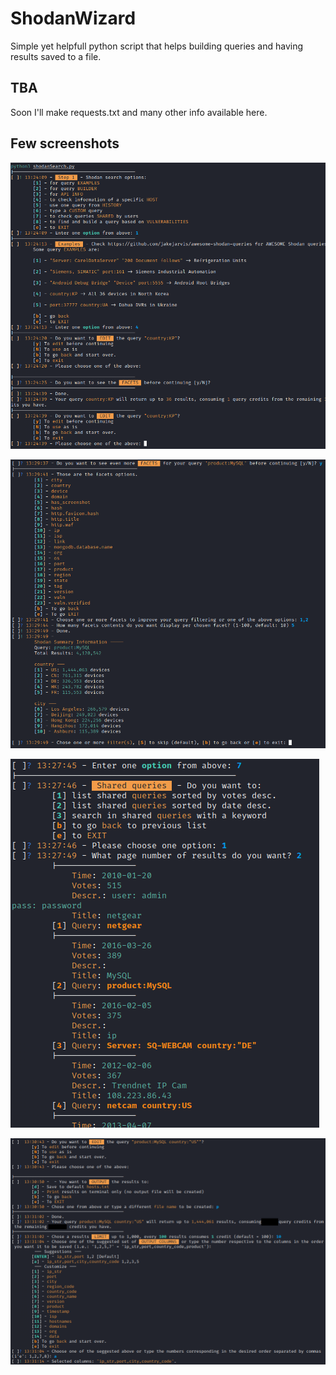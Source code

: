# ShodanWizard
Simple yet helpfull python script that helps building queries and having results saved to a file.

## TBA

Soon I'll make requests.txt and many other info available here.

## Few screenshots

![](https://github.com/rcbonz/ShodanWizard/blob/main/intro.png)

![](https://github.com/rcbonz/ShodanWizard/blob/main/facets.png)

![](https://github.com/rcbonz/ShodanWizard/blob/main/shared.png)

![](https://github.com/rcbonz/ShodanWizard/blob/main/output.png)

